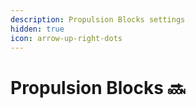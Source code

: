 ```yaml
---
description: Propulsion Blocks settings
hidden: true
icon: arrow-up-right-dots
---
```


# Propulsion Blocks 🔜

